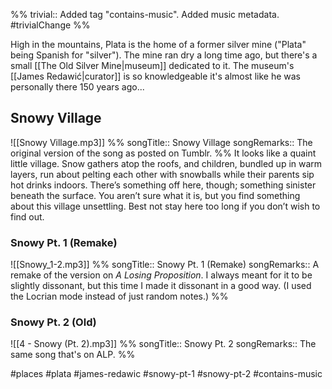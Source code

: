 %%
trivial:: Added tag "contains-music". Added music metadata.
#trivialChange 
%%

High in the mountains, Plata is the home of a former silver mine ("Plata" being Spanish for "silver"). The mine ran dry a long time ago, but there's a small [[The Old Silver Mine|museum]] dedicated to it. The museum's [[James Redawić|curator]] is so knowledgeable it's almost like he was personally there 150 years ago...

## Snowy Village
![[Snowy Village.mp3]]
%%
songTitle:: Snowy Village
songRemarks:: The original version of the song as posted on Tumblr.
%%
It looks like a quaint little village. Snow gathers atop the roofs, and children, bundled up in warm layers, run about pelting each other with snowballs while their parents sip hot drinks indoors. There’s something off here, though; something sinister beneath the surface. You aren’t sure what it is, but you find something about this village unsettling. Best not stay here too long if you don’t wish to find out.

### Snowy Pt. 1 (Remake)
![[Snowy_1-2.mp3]]
%%
songTitle:: Snowy Pt. 1 (Remake)
songRemarks:: A remake of the version on *A Losing Proposition*. I always meant for it to be slightly dissonant, but this time I made it dissonant in a good way. (I used the Locrian mode instead of just random notes.)
%%
### Snowy Pt. 2 (Old)
![[4 - Snowy (Pt. 2).mp3]]
%%
songTitle:: Snowy Pt. 2
songRemarks:: The same song that's on ALP.
%%

#places #plata #james-redawic #snowy-pt-1 #snowy-pt-2 #contains-music 
